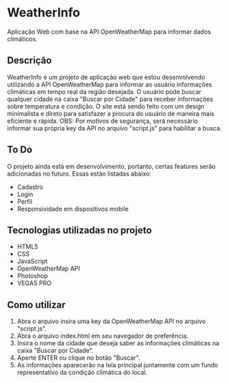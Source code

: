 # WeatherInfo
Aplicação Web com base na API OpenWeatherMap para informar dados climáticos.

## Descrição
WeatherInfo é um projeto de aplicação web que estou desenvolvendo utilizando a API OpenWeatherMap para informar ao usuário informações climáticas em tempo real da região desejada. O usuário pode buscar qualquer cidade na caixa "Buscar por Cidade" para receber informações sobre temperatura e condição. O site está sendo feito com um design minimalista e direto para satisfazer a procura do usuário de maneira mais eficiente e rápida. 
OBS: Por motivos de segurança, será necessário informar sua própria key da API no arquivo "script.js" para habilitar a busca.

## To Do
O projeto ainda está em desenvolvimento, portanto, certas features serão adicionadas no futuro. Essas estão listadas abaixo:
- Cadastro
- Login
- Perfil
- Responsividade em dispositivos mobile

## Tecnologias utilizadas no projeto
- HTML5
- CSS
- JavaScript
- OpenWeatherMap API
- Photoshop
- VEGAS PRO

## Como utilizar
1. Abra o arquivo insira uma key da OpenWeatherMap API no arquivo "script.js".
2. Abra o arquivo index.html em seu navegador de preferência.
3. Insira o nome da cidade que deseja saber as informações climáticas na caixa "Buscar por Cidade".
4. Aperte ENTER ou clique no botão "Buscar".
5. As informações aparecerão na tela principal juntamente com um fundo representativo da condição climática do local.
